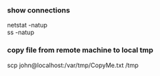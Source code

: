 ### show connections
netstat -natup  
ss -natup

### copy file from remote machine to local tmp
scp john@localhost:/var/tmp/CopyMe.txt /tmp
